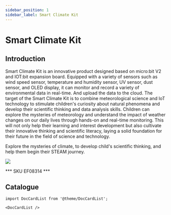 ```yaml
---
sidebar_position: 1
sidebar_label: Smart Climate Kit
---
```


# Smart Climate Kit

## Introduction

Smart Climate Kit is an innovative product designed based on micro:bit V2 and IOT:bit expansion board. Equipped with a variety of sensors such as wind speed sensor, temperature and humidity sensor, UV sensor, dust sensor, and OLED display, it can monitor and record a variety of environmental data in real-time. And upload the data to the cloud. The target of the Smart Climate Kit is to combine meteorological science and IoT technology to stimulate children's curiosity about natural phenomena and develop their scientific thinking and data analysis skills. Children can explore the mysteries of meteorology and understand the impact of weather changes on our daily lives through hands-on and real-time monitoring. This will not only help their learning and interest development but also cultivate their innovative thinking and scientific literacy, laying a solid foundation for their future in the field of science and technology.

Explore the mysteries of climate, to develop child's scientific thinking, and help them begin their STEAM journey.

![](https://wiki-media-ef.oss-cn-hongkong.aliyuncs.com/i18n/en/docusaurus-plugin-content-docs/current/microbit/interesting-case/microbit-smart-climate-kit/images/smart-weather-station-kit-products-introduction-01.png)

*** SKU EF08314 ***

## Catalogue

```mdx-code-block
import DocCardList from '@theme/DocCardList';

<DocCardList />
```
